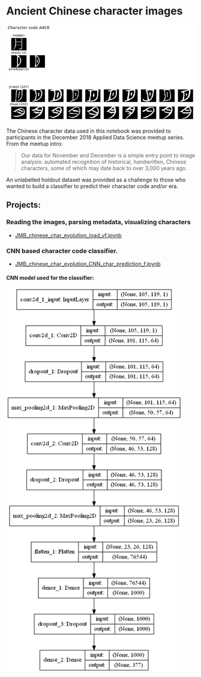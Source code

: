 
# Ancient Chinese character images

![character images](./chinese_character_images.png)

The Chinese character data used in this notebook was provided to participants in the December 2018 Applied Data Science meetup series. From the meetup intro:

>Our data for November and December is a simple entry point to image analysis: automated recognition of historical, handwritten, Chinese characters, some of which may date back to over 3,000 years ago.

An unlabelled holdout dataset was provided as a challenge to those who wanted to build a classifier to predict their character code and/or era.


## Projects:

### Reading the images, parsing metadata, visualizing characters

- [JMB_chinese_char_evolution_load_vf.ipynb](http://nbviewer.jupyter.org/github/johnmburt/projects/blob/master/chinese_characters/JMB_chinese_char_evolution_load_vf.ipynb)

### CNN based character code classifier.

- [JMB_chinese_char_evolution_CNN_char_prediction_f.ipynb](http://nbviewer.jupyter.org/github/johnmburt/projects/blob/master/chinese_characters/JMB_chinese_char_evolution_CNN_char_prediction_f.ipynb)

#### CNN model used for the classifier:

![model graph](./model_plot.png)

